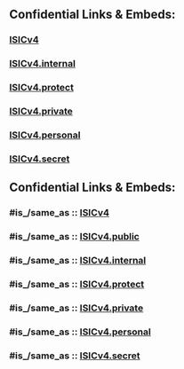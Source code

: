 
## Confidential Links & Embeds: 

### [ISICv4](../../../_public/UN(United_Nations)/ISIC(International_Standard_Industrial_Classification)/ISICv4.md) 

### [ISICv4.internal](../../../_internal/UN(United_Nations)/ISIC(International_Standard_Industrial_Classification)/ISICv4.internal.md) 

### [ISICv4.protect](../../../_protect/UN(United_Nations)/ISIC(International_Standard_Industrial_Classification)/ISICv4.protect.md) 

### [ISICv4.private](../../../_private/UN(United_Nations)/ISIC(International_Standard_Industrial_Classification)/ISICv4.private.md) 

### [ISICv4.personal](../../../_personal/UN(United_Nations)/ISIC(International_Standard_Industrial_Classification)/ISICv4.personal.md) 

### [ISICv4.secret](../../../_secret/UN(United_Nations)/ISIC(International_Standard_Industrial_Classification)/ISICv4.secret.md) 


## Confidential Links & Embeds: 

### #is_/same_as :: [ISICv4](/_Standards/UN(United_Nations)/ISIC(International_Standard_Industrial_Classification)/ISICv4.md) 

### #is_/same_as :: [ISICv4.public](/_public/UN(United_Nations)/ISIC(International_Standard_Industrial_Classification)/ISICv4.public.md) 

### #is_/same_as :: [ISICv4.internal](/_internal/UN(United_Nations)/ISIC(International_Standard_Industrial_Classification)/ISICv4.internal.md) 

### #is_/same_as :: [ISICv4.protect](/_protect/UN(United_Nations)/ISIC(International_Standard_Industrial_Classification)/ISICv4.protect.md) 

### #is_/same_as :: [ISICv4.private](/_private/UN(United_Nations)/ISIC(International_Standard_Industrial_Classification)/ISICv4.private.md) 

### #is_/same_as :: [ISICv4.personal](/_personal/UN(United_Nations)/ISIC(International_Standard_Industrial_Classification)/ISICv4.personal.md) 

### #is_/same_as :: [ISICv4.secret](/_secret/UN(United_Nations)/ISIC(International_Standard_Industrial_Classification)/ISICv4.secret.md)


